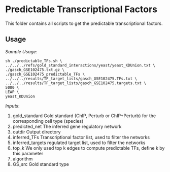 # Predictable Transcriptional Factors
This folder contains all scripts to get the predictable transcriptional factors.

## Usage
*Sample Usage*:
```shell
sh ./predictable_TFs.sh \
../../../refs/gold_standard_interactions/yeast/yeast_KDUnion.txt \
./gasch_GSE102475.txt.gz \
./gasch_GSE102475_predictable_TFs \
../../../results/TF_target_lists/gasch_GSE102475.TFs.txt \
../../../results/TF_target_lists/gasch_GSE102475.targets.txt \
5000 \
LEAP \
yeast_KDUnion
```

*Inputs*:
1. gold_standard
    Gold standard (ChIP, Perturb or ChIP+Perturb) for the corresponding cell type (species)
2. predicted_net
    The inferred gene regulatory network
3. outdir
    Output directory
4. inferred_TFs
    Transcriptional factor list, used to filter the networks
5. inferred_targets
    regulated target list, used to filter the networks
6. top_k
    We only used top k edges to compute predictable TFs, define k by this parameter
7. algorithm
8. GS_src
    Gold standard type